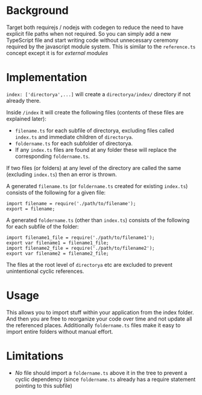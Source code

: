 # Background 

Target both requirejs / nodejs with codegen to reduce the need to have explicit file paths when not required. So you can simply add a new TypeScript file and start writing code without unnecessary ceremony required by the javascript module system. This is similar to the `reference.ts` concept except it is for *external modules*

# Implementation

`index: ['directorya',...]` will create a `directorya/index/` directory if not already there. 

Inside `/index` it will create the following files (contents of these files are explained later):

* `filename.ts` for each subfile of directorya, excluding files called `index.ts` and immediate children of `directorya`.
* `foldername.ts` for each subfolder of directorya.
* If any `index.ts` files are found at any folder these will replace the corresponding `foldername.ts`. 

If two files (or folders) at any level of the directory are called the same (excluding `index.ts`) then an error is thrown.

A generated `filename.ts` (or `foldername.ts` created for existing `index.ts`) consists of the following for a given file: 

```
import filename = require('./path/to/filename');
export = filename;
```

A generated `foldername.ts` (other than `index.ts`) consists of the following for each subfile of the folder: 

```
import filename1_file = require('./path/to/filename1');
export var filename1 = filename1_file;
import filename2_file = require('./path/to/filename2');
export var filename2 = filename2_file;
```

The files at the root level of `directorya` etc are excluded to prevent unintentional cyclic references.  

# Usage
This allows you to import stuff within your application from the index folder. And then you are free to reorganize your code over time and not update all the referenced places. Additionally `foldername.ts` files make it easy to import entire folders without manual effort.

# Limitations

* *No* file should import a `foldername.ts` above it in the tree to prevent a cyclic dependency (since `foldername.ts` already has a require statement pointing to this subfile)
